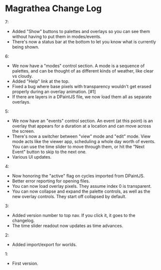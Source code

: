 # Magrathea Change Log

7:

- Added "Show" buttons to palettes and overlays so you can see them without having to put them in modes/events.
- There's now a status bar at the bottom to let you know what is currently being shown.

6:

- We now have a "modes" control section. A mode is a sequence of palettes, and can be thought of as different kinds of weather, like clear vs cloudy.
- Added "Help" link at the top.
- Fixed a bug where base pixels with transparency wouldn't get erased properly during an overlay animation. [#1]
- If there are layers in a DPaintJS file, we now load them all as separate overlays.

5:

- We now have an "events" control section. An event (at this point) is an overlay that appears for a duration at a location and can move across the screen.
- There's now a switcher between "view" mode and "edit" mode. View mode acts like the viewer app, scheduling a whole day worth of events. You can use the time slider to move through them, or hit the "Next Event" button to skip to the next one.
- Various UI updates.

4:

- Now honoring the "active" flag on cycles imported from DPaintJS.
- Better error reporting for opening files.
- You can now load overlay pixels. They assume index 0 is transparent.
- You can now collapse and expand the palette controls, as well as the new overlay controls. They start off collapsed by default.

3:

- Added version number to top nav. If you click it, it goes to the changelog.
- The time slider readout now updates as time advances.

2:

- Added import/export for worlds.

1:

- First version.
